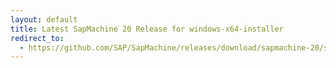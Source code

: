 ```yaml
---
layout: default
title: Latest SapMachine 20 Release for windows-x64-installer
redirect_to:
  - https://github.com/SAP/SapMachine/releases/download/sapmachine-20/sapmachine-jre-20_windows-x64_bin.msi
---
```

